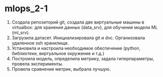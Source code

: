 # mlops_2-1

1. Создала репозиторий git, создала две виртуальные машины в virtualbox: для хранения данных (data_srv), для обучения модели ML (ml_srv).
2. Загрузила датасет. Инициализировала git и dvc. Организовала удаленное ssh хранилище.
3. Установила и настроила необходимое обеспечение (python, библиотеки, виртуальное окружение и т.д.)
4. Построила модель, определила метрику, задала гиперпараметры, провела эксперименты.
5. Провела сравнение метрик, выбрала лучшую.
